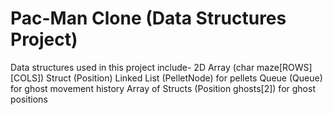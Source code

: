 # Pac-Man Clone (Data Structures Project)
Data structures used in this project include- 
2D Array (char maze[ROWS][COLS])
Struct (Position)
Linked List (PelletNode) for pellets
Queue (Queue) for ghost movement history
Array of Structs (Position ghosts[2]) for ghost positions
